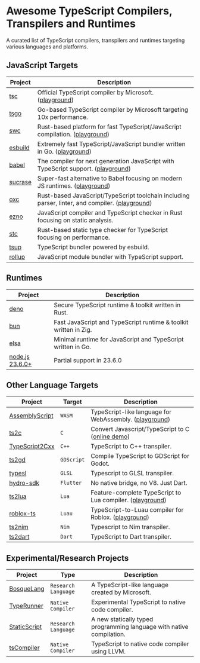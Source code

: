 # Awesome TypeScript Compilers, Transpilers and Runtimes
A curated list of TypeScript compilers, transpilers and runtimes targeting various languages and platforms.

## JavaScript Targets
| Project | Description |
|-|-|
| [tsc](https://github.com/microsoft/TypeScript) | Official TypeScript compiler by Microsoft. ([playground](https://www.typescriptlang.org/play)) |
| [tsgo](https://github.com/microsoft/typescript-go) | Go-based TypeScript compiler by Microsoft targeting 10x performance. |
| [swc](https://github.com/swc-project/swc) | Rust-based platform for fast TypeScript/JavaScript compilation. ([playground](https://swc.rs/playground)) |
| [esbuild](https://github.com/evanw/esbuild) | Extremely fast TypeScript/JavaScript bundler written in Go. ([playground](https://esbuild.github.io/try/)) |
| [babel](https://github.com/babel/babel) | The compiler for next generation JavaScript with TypeScript support. ([playground](https://babeljs.io/repl)) |
| [sucrase](https://github.com/alangpierce/sucrase) | Super-fast alternative to Babel focusing on modern JS runtimes. ([playground](https://sucrase.io/)) |
| [oxc](https://github.com/oxc-project/oxc) | Rust-based JavaScript/TypeScript toolchain including parser, linter, and compiler. ([playground](https://playground.oxc.rs/)) |
| [ezno](https://github.com/kaleidawave/ezno) | JavaScript compiler and TypeScript checker in Rust focusing on static analysis. |
| [stc](https://github.com/dudykr/stc) | Rust-based static type checker for TypeScript focusing on performance. |
| [tsup](https://github.com/egoist/tsup) | TypeScript bundler powered by esbuild. |
| [rollup](https://github.com/rollup/rollup) | JavaScript module bundler with TypeScript support. |

## Runtimes
| Project | Description |
|-|-|
| [deno](https://github.com/denoland/deno) | Secure TypeScript runtime & toolkit written in Rust. |
| [bun](https://github.com/oven-sh/bun) | Fast JavaScript and TypeScript runtime & toolkit written in Zig. |
| [elsa](https://github.com/elsaland/elsa) | Minimal runtime for JavaScript and TypeScript written in Go. |
| [node.js 23.6.0+](https://github.com/nodejs/node/pull/56450) | Partial support in 23.6.0 |

## Other Language Targets
| Project | Target | Description |
|-|-|-|
| [AssemblyScript](https://github.com/AssemblyScript/assemblyscript) | `WASM` | TypeScript-like language for WebAssembly. ([playground](https://www.assemblyscript.org/editor.html)) |
| [ts2c](https://github.com/andrei-markeev/ts2c) | `C` | Convert Javascript/TypeScript to C ([online demo](https://andrei-markeev.github.io/ts2c/)) |
| [TypeScript2Cxx](https://github.com/ASDAlexander77/TypeScript2Cxx) | `C++` | TypeScript to C++ transpiler. |
| [ts2gd](https://github.com/johnfn/ts2gd) | `GDScript` | Compile TypeScript to GDScript for Godot. |
| [typesl](https://github.com/SieR-VR/typesl) | `GLSL` | Typescript to GLSL transpiler. |
| [hydro-sdk](https://github.com/hydro-sdk/hydro-sdk) | `Flutter` | No native bridge, no V8. Just Dart. |
| [ts2lua](https://github.com/TypeScriptToLua/TypeScriptToLua) | `Lua` | Feature-complete TypeScript to Lua compiler. ([playground](https://typescripttolua.github.io/play/)) |
| [roblox-ts](https://github.com/roblox-ts/roblox-ts) | `Luau` | TypeScript-to-Luau compiler for Roblox. ([playground](https://roblox-ts.com/playground)) |
| [ts2nim](https://github.com/bung87/ts2nim) | `Nim` | Typescript to Nim transpiler. |
| [ts2dart](https://github.com/angular/ts2dart) | `Dart` | TypeScript to Dart transpiler. |

## Experimental/Research Projects
| Project | Type | Description |
|-|-|-|
| [BosqueLang](https://github.com/microsoft/BosqueLanguage) | `Research Language` | A TypeScript-like language created by Microsoft. |
| [TypeRunner](https://github.com/marcj/TypeRunner) | `Native Compiler` | Experimental TypeScript to native code compiler. |
| [StaticScript](https://github.com/StaticScript/StaticScript) | `Research Language` | A new statically typed programming language with native compilation. |
| [tsCompiler](https://github.com/ASDAlexander77/TypeScriptCompiler) | `Native Compiler` | TypeScript to native code compiler using LLVM. |
